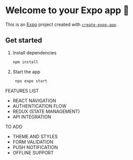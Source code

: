 # Welcome to your Expo app 👋

This is an [Expo](https://expo.dev) project created with [`create-expo-app`](https://www.npmjs.com/package/create-expo-app).

## Get started

1. Install dependencies

    ```bash
    npm install
    ```

2. Start the app

    ```bash
     npx expo start
    ```

FEATURES LIST

-   REACT NAVIGATION
-   AUTHENTICATION FLOW
-   REDUX (STATE MANAGEMENT)
-   API INTEGRATION

TO ADD

-   THEME AND STYLES
-   FORM VALIDATION
-   PUSH NOTIFICATION
-   OFFLINE SUPPORT
